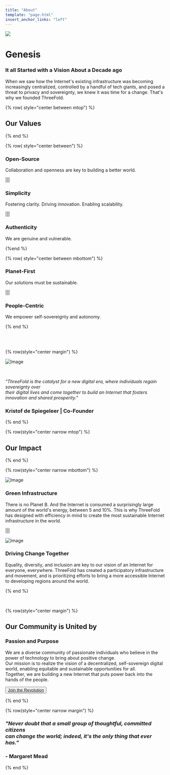 ```yaml
---
title: "About"
template: "page.html"
insert_anchor_links: "left"
---
```

<!-- section 1 (header) -->

<div class="text-gray-900 bg-cover bg-no-repeat" style="background-image:url(BG_wide.png);background-position:right">
    <div class="h-full">
      <div class="flex flex-col items-center md:flex-row">
       <div class="w-full md:w-1/2">
          <div class="block">
            <img
                src="header_about.png" class="w-full h-full"/>
          </div>
        </div>
        <div class="flex flex-col items-start justify-center w-full lg:py-24 py-6 md:w-1/2">
          <div class="flex flex-col items-start justify-center p-6">
            <h1>Genesis</strong></h1>
            <h3 class="my-1"><b>It all Started with a Vision About a Decade ago</b></h3>
            <p>When we saw how the Internet's existing infrastructure was becoming increasingly centralized, controlled by a handful of tech giants, and posed a threat to privacy and sovereignty, we knew it was time for a change. That's why we founded ThreeFold.</p>
          </div>
        </div>
      </div>
    </div>
  </div>



<!-- section 2 -->

{% row( style="center between mtop") %}

<!-- bgColor="#ececec" -->

## **Our Values**

{% end %}

{% row( style="center between") %}

### **Open-Source**
Collaboration and openness are key to building a better world.

|||

### **Simplicity**
Fostering clarity. Driving innovation. Enabling scalability.

|||

### **Authenticity**
We are genuine and vulnerable.

{%end %}

{% row( style="center between mbottom") %}

### **Planet-First**
Our solutions must be sustainable.

|||

### **People-Centric**
We empower self-sovereignty and autonomy.

{% end %}



<br>

<br>

<!-- section 3 -->

<div class="bgtest">

{% row(style="center margin") %}

![Image](KDS.png#mx-auto)

<br>


<i>"ThreeFold is the catalyst for a new digital era, where individuals regain sovereignty over <br>their digital lives and come together to build an Internet that fosters innovation and shared prosperity." </i>

### **Kristof de Spiegeleer** | Co-Founder

{% end %}

</div>

<!-- section 4-->

{% row(style="center narrow mtop") %}

## **Our Impact**

{% end %}

{% row(style="center narrow mbottom") %}

![Image](earth.png#medium)

### **Green Infrastructure**

There is no Planet B. And the Internet is consumed a surprisingly large amount of the world's energy, between 5 and 10%. This is why ThreeFold has designed with efficiency in mind to create the most sustainable Internet infrastructure in the world. 

|||

![Image](community.png#medium)

### **Driving Change Together**

Equality, diversity, and inclusion are key to our vision of an Internet for everyone, everywhere. ThreeFold has created a participatory infrastructure and movement, and is prioritizing efforts to bring a more accessible Internet to developing regions around the world.

{% end %}

<br>

<!-- section 5 -->

<div class="bgtest2">

{% row(style="center margin") %}

## Our Community is United by
### **Passion and Purpose**

We are a diverse community of passionate individuals who believe in the power of technology to bring about positive change.<br>
Our mission is to realize the vision of a decentralized, self-sovereign digital world, enabling equitable and sustainable opportunities for all.<br> Together, we are building a new Internet that puts power back into the hands of the people.

<button>[Join the Revolution](https://t.me/threefold)</button>

{% end %}

</div>

<!-- section 6 -->

{% row(style="center narrow  margin") %}

### <i>**"Never doubt that a small group of thoughtful, committed citizens <br> can change the world; indeed, it's the only thing that ever has."**</i> 
### - Margaret Mead

{% end %}

<style>

.bgtest{

  background-image: url("checkerboard.png");
  background-position: center;
  background-repeat: no-repeat;
  background-size: cover;
}

.bgtest2{

  background-image: url("checker4.png");
  background-position: center;
  background-repeat: no-repeat;
  background-size: cover;
}
  
  </style>